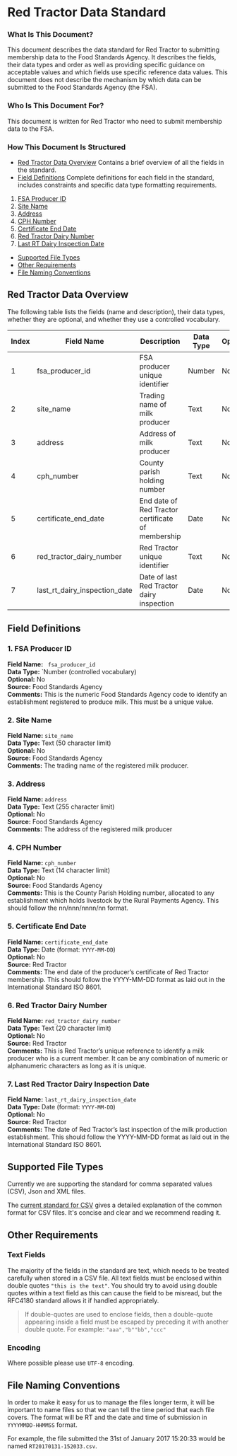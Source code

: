 # Red Tractor Data Standard
### What Is This Document?
This document describes the data standard for Red Tractor to submitting membership data to the Food Standards Agency. It describes the fields, their data types and order as well as providing specific guidance on acceptable values and which fields use specific reference data values.
This document does not describe the mechanism by which data can be submitted to the Food Standards Agency (the FSA).
### Who Is This Document For?
This document is written for Red Tractor who need to submit membership data to the FSA.
### How This Document Is Structured
- [Red Tractor Data Overview](#red-tractor-data-overview) Contains a brief overview of all the fields in the standard.  
- [Field Definitions](#field-definitions) Complete definitions for each field in the standard, includes constraints and specific data type formatting requirements.  
 1. [FSA Producer ID](#1-fsa-producer-id)
 2. [Site Name](#2-site-name)
 3. [Address](#3-address)
 4. [CPH Number](#4-cph-number)
 5. [Certificate End Date](#5-certificate-end-date)
 6. [Red Tractor Dairy Number](#6-red-tractor-dairy-number)
 7. [Last RT Dairy Inspection Date](#7-last-rt-dairy-inspection-date)
- [Supported File Types](#supported-file-types)
- [Other Requirements](#other-requirements)
- [File Naming Conventions](#file-naming-conventions)

## Red Tractor Data Overview
The following table lists the fields (name and description), their data types, whether they are optional, and whether they use a controlled vocabulary.


Index | Field Name | Description | Data Type | Optional | Controlled Vocabulary | Source
------|------------|-------------|-----------|----------|-----------------------|-------
1|fsa_producer_id|FSA producer unique identifier|Number|No|Yes|FSA
2|site_name|Trading name of milk producer|Text|No|No|FSA
3|address|Address of milk producer|Text|No|No|FSA
4|cph_number|County parish holding number|Text|No|Yes|FSA
5|certificate_end_date|End date of Red Tractor certificate of membership|Date|No|Yes|RT
6|red_tractor_dairy_number|Red Tractor unique identifier|Text|No|Yes|RT
7|last_rt_dairy_inspection_date|Date of last Red Tractor dairy inspection|Date|No|Yes|RT

## Field Definitions

### 1. FSA Producer ID
**Field Name:** ` fsa_producer_id`  
**Data Type:** `Number (controlled vocabulary)  
**Optional:** No  
**Source:** Food Standards Agency  
**Comments:** This is the numeric Food Standards Agency code to identify an establishment registered to produce milk. This must be a unique value.  

### 2. Site Name
**Field Name:** `site_name`  
**Data Type:** Text (50 character limit)  
**Optional:** No  
**Source:** Food Standards Agency  
**Comments:** The trading name of the registered milk producer.  

### 3. Address
**Field Name:** `address`  
**Data Type:** Text (255 character limit)  
**Optional:** No  
**Source:** Food Standards Agency  
**Comments:** The address of the registered milk producer  

### 4. CPH Number 
**Field Name:** `cph_number`  
**Data Type:** Text (14 character limit)  
**Optional:** No  
**Source:** Food Standards Agency  
**Comments:** This is the County Parish Holding number, allocated to any establishment which holds livestock by the Rural Payments Agency. This should follow the nn/nnn/nnnn/nn format.  

### 5. Certificate End Date
**Field Name:** `certificate_end_date`  
**Data Type:** Date (format: `YYYY-MM-DD`)  
**Optional:** No  
**Source:** Red Tractor  
**Comments:** The end date of the producer’s certificate of Red Tractor membership. This should follow the YYYY-MM-DD format as laid out in the International Standard ISO 8601.  

### 6. Red Tractor Dairy Number
**Field Name:** `red_tractor_dairy_number`  
**Data Type:** Text (20 character limit)  
**Optional:** No  
**Source:** Red Tractor  
**Comments:** This is Red Tractor’s unique reference to identify a milk producer who is a current member. It can be any combination of numeric or alphanumeric characters as long as it is unique.    

### 7. Last Red Tractor Dairy Inspection Date  
**Field Name:** `last_rt_dairy_inspection_date`  
**Data Type:** Date (format: `YYYY-MM-DD`)  
**Optional:** No  
**Source:** Red Tractor  
**Comments:** The date of Red Tractor’s last inspection of the milk production establishment. This should follow the YYYY-MM-DD format as laid out in the International Standard ISO 8601.  


## Supported File Types

Currently we are supporting the standard for comma separated values (CSV), Json and XML files.

The [current standard for CSV](https://tools.ietf.org/html/rfc4180) gives a detailed explanation of the common format for CSV files. It's concise and clear and we recommend reading it.

## Other Requirements

### Text Fields

The majority of the fields in the standard are text, which needs to be treated carefully when stored in a CSV file. All text fields must be enclosed within double quotes `"this is the text"`. You should try to avoid using double quotes within a text field as this can cause the field to be misread, but the RFC4180 standard allows it if handled appropriately.

>If double-quotes are used to enclose fields, then a double-quote appearing inside a field must be escaped by preceding it with another double quote. For example: `"aaa","b""bb","ccc"`

### Encoding

Where possible please use `UTF-8` encoding.

## File Naming Conventions

In order to make it easy for us to manage the files longer term, it will be important to name files so that we can tell the time period that each file covers. The format will be RT and the date and time of submission in `YYYYMMDD-HHMMSS` format.

For example, the file submitted the 31st of January 2017 15:20:33 would be named `RT20170131-152033.csv`.
